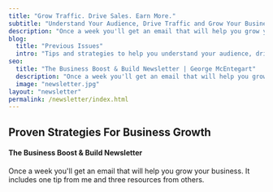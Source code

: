```yaml
---
title: "Grow Traffic. Drive Sales. Earn More."
subtitle: "Understand Your Audience, Drive Traffic and Grow Your Business"
description: "Once a week you'll get an email that will help you grow your business. It includes one tip from me and three resources from others."
blog:
  title: "Previous Issues"
  intro: "Tips and strategies to help you understand your audience, drive more traffic to your website and ultimately get more sales."
seo:
  title: "The Business Boost & Build Newsletter | George McEntegart"
  description: "Once a week you'll get an email that will help you grow your business. It includes one tip from me and three resources from others."
  image: "newsletter.jpg"
layout: "newsletter"
permalink: /newsletter/index.html
---
```

## Proven Strategies For Business Growth

#### The Business Boost & Build Newsletter

Once a week you'll get an email that will help you grow your business. It includes one tip from me and three resources from others.